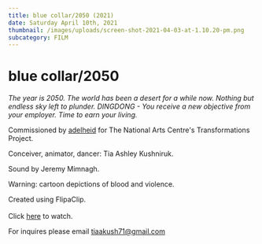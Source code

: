 ```yaml
---
title: blue collar/2050 (2021)
date: Saturday April 10th, 2021
thumbnail: /images/uploads/screen-shot-2021-04-03-at-1.10.20-pm.png
subcategory: FILM
---
```

# blue collar/2050

*The year is 2050. The world has been a desert for a while now. Nothing but endless sky left to plunder. DINGDONG - You receive a new objective from your employer. Time to earn your living.* 

Commissioned by [adelheid](https://adelheid.ca/commissions) for The National Arts Centre's Transformations Project. 

Conceiver, animator, dancer: Tia Ashley Kushniruk. 

Sound by Jeremy Mimnagh.

Warning: cartoon depictions of blood and violence.

Created using FlipaClip.\
\
Click [here](https://nac-cna.ca/en/video/transformations-tia-ashley-kushniruk?fbclid=IwAR34bE8Bnibjjw6kPnxOx9_8TWf0psZWgVmrHWLJXi8PIn-GaZAmtnDaJfk) to watch.

For inquires please email tiaakush71@gmail.com